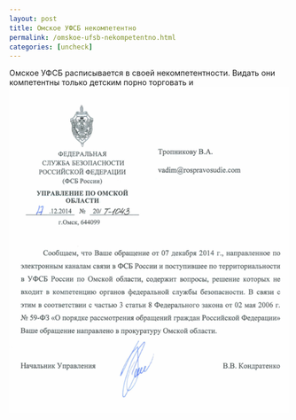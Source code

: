 ```yaml
---
layout: post
title: Омское УФСБ некомпетентно
permalink: /omskoe-ufsb-nekompetentno.html
categories: [uncheck]
---
```



Омское УФСБ расписывается в своей некомпетентности. Видать они компетентны только детским порно торговать и 
![_config.yml](/images/uncheck/omskoe-ufsb-nekompetentno-1.jpg)



